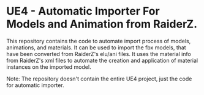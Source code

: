# UE4 - Automatic Importer For Models and Animation from RaiderZ.
This repository contains the code to automate import process of models, animations, and materials.
It can be used to import the fbx models, that have been converted from RaiderZ's elu/ani files. It uses the material info from RaiderZ's xml files to automate the creation and application of material instances on the imported model.

Note: The repository doesn't contain the entire UE4 project, just the code for automatic importer.
